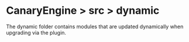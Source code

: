 # CanaryEngine > src > dynamic

The dynamic folder contains modules that are updated dynamically when upgrading via the plugin.
